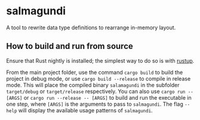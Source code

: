 # salmagundi

A tool to rewrite data type definitions to rearrange in-memory layout.

## How to build and run from source

Ensure that Rust nightly is installed; the simplest way to do so is
with [rustup](https://rustup.rs).

From the main project folder, use the command `cargo build` to build
the project in debug mode, or use `cargo build --release` to compile
in release mode. This will place the compiled binary `salamagundi` in
the subfolder `target/debug` or `target/release` respectively. You can
also use `cargo run -- [ARGS]` or `cargo run --release -- [ARGS]` to
build and run the executable in one step, where `[ARGS]` is the
arguments to pass to `salmagundi`.  The flag `--help` will display the
available usage patterns of `salmagundi`.
